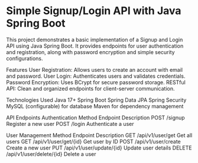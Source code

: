 # Simple Signup/Login API with Java Spring Boot
This project demonstrates a basic implementation of a Signup and Login API using Java Spring Boot. It provides endpoints for user authentication and registration, along with password encryption and simple security configurations.

Features
User Registration: Allows users to create an account with email and password.
User Login: Authenticates users and validates credentials.
Password Encryption: Uses BCrypt for secure password storage.
RESTful API: Clean and organized endpoints for client-server communication.

Technologies Used
  Java 17+
  Spring Boot
  Spring Data JPA
  Spring Security
  MySQL (configurable) for database
  Maven for dependency management

API Endpoints
Authentication
Method	    Endpoint	    Description
POST	      /signup	      Register a new user
POST	      /login	      Authenticate a user

User Management
Method	    Endpoint	                    Description
GET	        /api/v1/user/get	            Get all users
GET	        /api/v1/user/get/{id}	        Get user by ID
POST	      /api/v1/user/create	          Create a new user
PUT	        /api/v1/user/update/{id}	    Update user details
DELETE	    /api/v1/user/delete/{id}	    Delete a user
